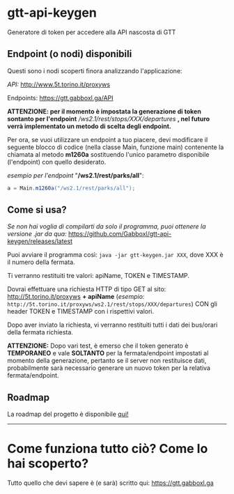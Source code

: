 # gtt-api-keygen
Generatore di token per accedere alla API nascosta di GTT



## Endpoint (o nodi) disponibili
Questi sono i nodi scoperti finora analizzando l'applicazione: 

*API:* http://www.5t.torino.it/proxyws

Endpoints: https://gtt.gabboxl.ga/API

 **ATTENZIONE: per il momento è impostata la generazione di token sontanto per l'endpoint** */ws2.1/rest/stops/XXX/departures* **, nel futuro verrà implementato un metodo di scelta degli endpoint.**

Per ora, se vuoi utilizzare un endpoint a tuo piacere, devi modificare il seguente blocco di codice (nella classe Main, funzione main) contenente la chiamata al metodo **m1260a** sostituendo l'unico parametro disponibile (l'endpoint) con quello desiderato. 

*esempio per l'endpoint* "**/ws2.1/rest/parks/all**":
```java
a = Main.m1260a("/ws2.1/rest/parks/all");
```

## Come si usa?
*Se non hai voglia di compilarti da solo il programma, puoi ottenere la versione .jar da qua:* https://github.com/Gabboxl/gtt-api-keygen/releases/latest

Puoi avviare il programma così: `java -jar gtt-keygen.jar XXX`,  dove XXX è il numero della fermata.

Ti verranno restituiti tre valori: apiName, TOKEN e TIMESTAMP.

Dovrai effettuare una richiesta HTTP di tipo GET al sito: http://5t.torino.it/proxyws **+ apiName** (*esempio:* `http://5t.torino.it/proxyws/ws2.1/rest/stops/XXX/departures`)
CON gli header TOKEN e TIMESTAMP con i rispettivi valori.

Dopo aver inviato la richiesta, vi verranno restituiti tutti i dati dei bus/orari della fermata richiesta.

**ATTENZIONE:** Dopo vari test, è emerso che il token generato è **TEMPORANEO** e vale **SOLTANTO** per la fermata/endpoint impostati al momento della generazione, pertanto se il server non restituisce dati, probabilmente sarà necessario generare un nuovo token per la relativa fermata/endpoint.


## Roadmap
La roadmap del progetto è disponibile [qui!](https://github.com/Gabboxl/gtt-api-keygen/projects/1)

-----

# Come funziona tutto ciò? Come lo hai scoperto?
Tutto quello che devi sapere è (e sarà) scritto qui: https://gtt.gabboxl.ga
